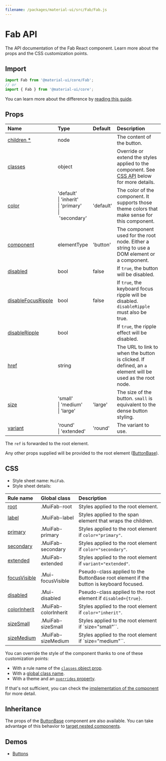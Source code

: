 ```yaml
---
filename: /packages/material-ui/src/Fab/Fab.js
---
```


<!--- This documentation is automatically generated, do not try to edit it. -->

# Fab API

<p class="description">The API documentation of the Fab React component. Learn more about the props and the CSS customization points.</p>

## Import

```js
import Fab from '@material-ui/core/Fab';
// or
import { Fab } from '@material-ui/core';
```

You can learn more about the difference by [reading this guide](/guides/minimizing-bundle-size/).



## Props

| Name | Type | Default | Description |
|:-----|:-----|:--------|:------------|
| <a class="anchor-link" id="props--children"></a><a href="#props--children" title="link to the prop on this page" class="prop-name required">children&nbsp;*</a> | <span class="prop-type">node</span> |  | The content of the button. |
| <a class="anchor-link" id="props--classes"></a><a href="#props--classes" title="link to the prop on this page" class="prop-name">classes</a> | <span class="prop-type">object</span> |  | Override or extend the styles applied to the component. See [CSS API](#css) below for more details. |
| <a class="anchor-link" id="props--color"></a><a href="#props--color" title="link to the prop on this page" class="prop-name">color</a> | <span class="prop-type">'default'<br>&#124;&nbsp;'inherit'<br>&#124;&nbsp;'primary'<br>&#124;&nbsp;'secondary'</span> | <span class="prop-default">'default'</span> | The color of the component. It supports those theme colors that make sense for this component. |
| <a class="anchor-link" id="props--component"></a><a href="#props--component" title="link to the prop on this page" class="prop-name">component</a> | <span class="prop-type">elementType</span> | <span class="prop-default">'button'</span> | The component used for the root node. Either a string to use a DOM element or a component. |
| <a class="anchor-link" id="props--disabled"></a><a href="#props--disabled" title="link to the prop on this page" class="prop-name">disabled</a> | <span class="prop-type">bool</span> | <span class="prop-default">false</span> | If `true`, the button will be disabled. |
| <a class="anchor-link" id="props--disableFocusRipple"></a><a href="#props--disableFocusRipple" title="link to the prop on this page" class="prop-name">disableFocusRipple</a> | <span class="prop-type">bool</span> | <span class="prop-default">false</span> | If `true`, the  keyboard focus ripple will be disabled. `disableRipple` must also be true. |
| <a class="anchor-link" id="props--disableRipple"></a><a href="#props--disableRipple" title="link to the prop on this page" class="prop-name">disableRipple</a> | <span class="prop-type">bool</span> |  | If `true`, the ripple effect will be disabled. |
| <a class="anchor-link" id="props--href"></a><a href="#props--href" title="link to the prop on this page" class="prop-name">href</a> | <span class="prop-type">string</span> |  | The URL to link to when the button is clicked. If defined, an `a` element will be used as the root node. |
| <a class="anchor-link" id="props--size"></a><a href="#props--size" title="link to the prop on this page" class="prop-name">size</a> | <span class="prop-type">'small'<br>&#124;&nbsp;'medium'<br>&#124;&nbsp;'large'</span> | <span class="prop-default">'large'</span> | The size of the button. `small` is equivalent to the dense button styling. |
| <a class="anchor-link" id="props--variant"></a><a href="#props--variant" title="link to the prop on this page" class="prop-name">variant</a> | <span class="prop-type">'round'<br>&#124;&nbsp;'extended'</span> | <span class="prop-default">'round'</span> | The variant to use. |

The `ref` is forwarded to the root element.

Any other props supplied will be provided to the root element ([ButtonBase](/api/button-base/)).

## CSS

- Style sheet name: `MuiFab`.
- Style sheet details:

| Rule name | Global class | Description |
|:-----|:-------------|:------------|
| <a class="anchor-link" title="link to the rule name on this page" id="css--root"></a><a href="#css--root" class="prop-name">root</a> | <span class="prop-name">.MuiFab-root</span> | Styles applied to the root element.
| <a class="anchor-link" title="link to the rule name on this page" id="css--label"></a><a href="#css--label" class="prop-name">label</a> | <span class="prop-name">.MuiFab-label</span> | Styles applied to the span element that wraps the children.
| <a class="anchor-link" title="link to the rule name on this page" id="css--primary"></a><a href="#css--primary" class="prop-name">primary</a> | <span class="prop-name">.MuiFab-primary</span> | Styles applied to the root element if `color="primary"`.
| <a class="anchor-link" title="link to the rule name on this page" id="css--secondary"></a><a href="#css--secondary" class="prop-name">secondary</a> | <span class="prop-name">.MuiFab-secondary</span> | Styles applied to the root element if `color="secondary"`.
| <a class="anchor-link" title="link to the rule name on this page" id="css--extended"></a><a href="#css--extended" class="prop-name">extended</a> | <span class="prop-name">.MuiFab-extended</span> | Styles applied to the root element if `variant="extended"`.
| <a class="anchor-link" title="link to the rule name on this page" id="css--focusVisible"></a><a href="#css--focusVisible" class="prop-name">focusVisible</a> | <span class="prop-name">.Mui-focusVisible</span> | Pseudo-class applied to the ButtonBase root element if the button is keyboard focused.
| <a class="anchor-link" title="link to the rule name on this page" id="css--disabled"></a><a href="#css--disabled" class="prop-name">disabled</a> | <span class="prop-name">.Mui-disabled</span> | Pseudo-class applied to the root element if `disabled={true}`.
| <a class="anchor-link" title="link to the rule name on this page" id="css--colorInherit"></a><a href="#css--colorInherit" class="prop-name">colorInherit</a> | <span class="prop-name">.MuiFab-colorInherit</span> | Styles applied to the root element if `color="inherit"`.
| <a class="anchor-link" title="link to the rule name on this page" id="css--sizeSmall"></a><a href="#css--sizeSmall" class="prop-name">sizeSmall</a> | <span class="prop-name">.MuiFab-sizeSmall</span> | Styles applied to the root element if `size="small"``.
| <a class="anchor-link" title="link to the rule name on this page" id="css--sizeMedium"></a><a href="#css--sizeMedium" class="prop-name">sizeMedium</a> | <span class="prop-name">.MuiFab-sizeMedium</span> | Styles applied to the root element if `size="medium"``.

You can override the style of the component thanks to one of these customization points:

- With a rule name of the [`classes` object prop](/customization/components/#overriding-styles-with-classes).
- With a [global class name](/customization/components/#overriding-styles-with-global-class-names).
- With a theme and an [`overrides` property](/customization/globals/#css).

If that's not sufficient, you can check the [implementation of the component](https://github.com/mui-org/material-ui/blob/master/packages/material-ui/src/Fab/Fab.js) for more detail.

## Inheritance

The props of the [ButtonBase](/api/button-base/) component are also available.
You can take advantage of this behavior to [target nested components](/guides/api/#spread).

## Demos

- [Buttons](/components/buttons/)

